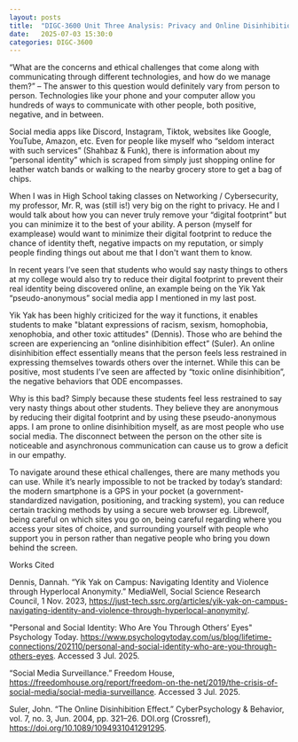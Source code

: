 ```yaml
---
layout: posts
title:  "DIGC-3600 Unit Three Analysis: Privacy and Online Disinhibition"
date:   2025-07-03 15:30:0
categories: DIGC-3600
---
```


“What are the concerns and ethical challenges that come along with communicating through different technologies, and how do we manage them?” – The answer to this question would definitely vary from person to person. Technologies like your phone and your computer allow you hundreds of ways to communicate with other people, both positive, negative, and in between.

Social media apps like Discord, Instagram, Tiktok, websites like Google, YouTube, Amazon, etc. Even for people like myself who “seldom interact with such services” (Shahbaz & Funk), there is information about my “personal identity” which is scraped from simply just shopping online for leather watch bands or walking to the nearby grocery store to get a bag of chips.

When I was in High School taking classes on Networking / Cybersecurity, my professor, Mr. R, was (still is!) very big on the right to privacy. He and I would talk about how you can never truly remove your “digital footprint” but you can minimize it to the best of your ability. A person (myself for examplease) would want to minimize their digital footprint to reduce the chance of identity theft, negative impacts on my reputation, or simply people finding things out about me that I don't want them to know.

In recent years I’ve seen that students who would say nasty things to others at my college would also try to reduce their digital footprint to prevent their real identity being discovered online, an example being on the Yik Yak “pseudo-anonymous” social media app I mentioned in my last post. 

Yik Yak has been highly criticized for the way it functions, it enables students to make "blatant expressions of racism, sexism, homophobia, xenophobia, and other toxic attitudes" (Dennis). Those who are behind the screen are experiencing an “online disinhibition effect” (Suler). An online disinhibition effect essentially means that the person feels less restrained in expressing themselves towards others over the internet. While this can be positive, most students I’ve seen are affected by “toxic online disinhibition”, the negative behaviors that ODE encompasses.

Why is this bad? Simply because these students feel less restrained to say very nasty things about other students. They believe they are anonymous by reducing their digital footprint and by using these pseudo-anonymous apps. I am prone to online disinhibition myself, as are most people who use social media. The disconnect between the person on the other site is noticeable and asynchronous communication can cause us to grow a deficit in our empathy.

To navigate around these ethical challenges, there are many methods you can use. While it’s nearly impossible to not be tracked by today’s standard: the modern smartphone is a GPS in your pocket (a government-standardized navigation, positioning, and tracking system), you can reduce certain tracking methods by using a secure web browser eg. Librewolf, being careful on which sites you go on, being careful regarding where you access your sites of choice, and surrounding yourself with people who support you in person rather than negative people who bring you down behind the screen.

Works Cited

Dennis, Dannah. “Yik Yak on Campus: Navigating Identity and Violence through Hyperlocal Anonymity.” MediaWell, Social Science Research Council, 1 Nov. 2023, https://just-tech.ssrc.org/articles/yik-yak-on-campus-navigating-identity-and-violence-through-hyperlocal-anonymity/.

"Personal and Social Identity: Who Are You Through Others’ Eyes" Psychology Today. https://www.psychologytoday.com/us/blog/lifetime-connections/202110/personal-and-social-identity-who-are-you-through-others-eyes. Accessed 3 Jul. 2025.

“Social Media Surveillance.” Freedom House, https://freedomhouse.org/report/freedom-on-the-net/2019/the-crisis-of-social-media/social-media-surveillance. Accessed 3 Jul. 2025.

Suler, John. “The Online Disinhibition Effect.” CyberPsychology & Behavior, vol. 7, no. 3, Jun. 2004, pp. 321–26. DOI.org (Crossref), https://doi.org/10.1089/1094931041291295.